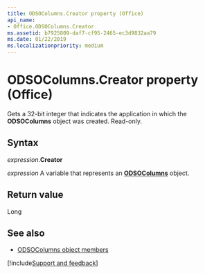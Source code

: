 ```yaml
---
title: ODSOColumns.Creator property (Office)
api_name:
- Office.ODSOColumns.Creator
ms.assetid: b7925809-daf7-cf95-2465-ec3d9832aa79
ms.date: 01/22/2019
ms.localizationpriority: medium
---
```



# ODSOColumns.Creator property (Office)

Gets a 32-bit integer that indicates the application in which the **ODSOColumns** object was created. Read-only.


## Syntax

_expression_.**Creator**

_expression_ A variable that represents an **[ODSOColumns](Office.ODSOColumns.md)** object.


## Return value

Long


## See also

- [ODSOColumns object members](overview/Library-Reference/odsocolumns-members-office.md)



[!include[Support and feedback](~/includes/feedback-boilerplate.md)]